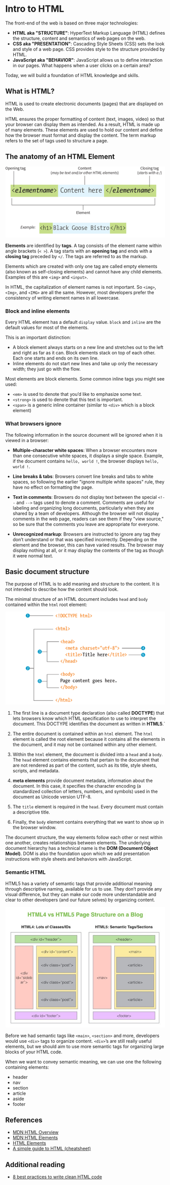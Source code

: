 # Intro to HTML

The front-end of the web is based on three major technologies:

- **HTML aka "STRUCTURE"**: HyperText Markup Language (HTML) defines the structure, content and semantics of web pages on the web.
- **CSS aka "PRESENTATION"**: Cascading Style Sheets (CSS) sets the look and style of a web page. CSS provides style to the structure provided by HTML.
- **JavaScript aka "BEHAVIOR"**: JavaScript allows us to define interaction in our pages. What happens when a user clicks on a certain area?

Today, we will build a foundation of HTML knowledge and skills.

## What is HTML?

HTML is used to create electronic documents (pages) that are displayed on the Web.

HTML ensures the proper formatting of content (text, images, video) so that your browser can display them as intended. As a result, HTML is made up of many elements. These elements are used to hold our content and define how the browser must format and display the content. The term markup refers to the set of tags used to structure a page.

## The anatomy of an HTML Element

![](../images/html_element.png)

**Elements** are identified by **tags**. A tag consists of the element name within angle brackets (`< >`). A tag starts with an **opening tag** and ends with a **closing tag** preceded by `</`. The tags are referred to as the markup.

Elements which are created with only one tag are called empty elements (also known as self-closing elements) and cannot have any child elements. Examples of this are `<img>` and `<input>`.

In HTML, the capitalization of element names is not important. So `<img>`, `<Img>`, and `<IMG>` are all the same. However, most developers prefer the consistency of writing element names in all lowercase.

### Block and inline elements

Every HTML element has a default `display` value. `block` and `inline` are the default values for most of the elements.

This is an important distinction:

- A block element always starts on a new line and stretches out to the left and right as far as it can. Block elements stack on top of each other. Each one starts and ends on its own line.
- Inline elements do not start new lines and take up only the necessary width; they just go with the flow.

Most elements are block elements. Some common inline tags you might see used:

- `<em>` is used to denote that you’d like to emphasize some text.
- `<strong>` is used to denote that this text is important.
- `<span>` is a generic inline container (similar to `<div>` which is a block element)

### What browsers ignore

The following information in the source document will be ignored when it is viewed in a browser:

- **Multiple-character white spaces**: When a browser encounters more than one consecutive white spaces, it displays a single space.
  Example, if the document contains `hello, world !`, the browser displays `hello, world !`.

- **Line breaks & tabs**:
  Browsers convert line breaks and tabs to white spaces, so following the earlier "ignore multiple white spaces" rule, they have no effect on formatting the page.

- **Text in comments**:
  Browsers do not display text between the special `<!--` and `-->` tags used to denote a comment. Comments are useful for labeling and organizing long documents, particularly when they are shared by a team of developers. Although the browser will not display comments in the web page, readers can see them if they "view source," so be sure that the comments you leave are appropriate for everyone.

- **Unrecognized markup**:
  Browsers are instructed to ignore any tag they don’t understand or that was specified incorrectly. Depending on the element and the browser, this can have varied results. The browser may display nothing at all, or it may display the contents of the tag as though it were normal text.

## Basic document structure

The purpose of HTML is to add meaning and structure to the content. It is not intended to describe how the content should look.

The minimal structure of an HTML document includes `head` and `body` contained within the `html` root element:

![](../images/html_structure.png)

1. The first line is a document type declaration (also called **DOCTYPE**) that lets browsers know which HTML specification to use to interpret the document. This DOCTYPE identifies the document as written in **HTML5**.`

2. The entire document is contained within an `html` element. The `html` element is called the root element because it contains all the elements in the document, and it may not be contained within any other element.

3. Within the `html` element, the document is divided into a `head` and a `body`. The `head` element contains elements that pertain to the document that are not rendered as part of the content, such as its title, style sheets, scripts, and metadata.

4. **meta elements** provide document metadata, information about the document. In this case, it specifies the character encoding (a standardized collection of letters, numbers, and symbols) used in the document as Unicode version UTF-8.

5. The `title` element is required in the `head`. Every document must contain a descriptive title.

6. Finally, the `body` element contains everything that we want to show up in the browser window.

The document structure, the way elements follow each other or nest within one another, creates relationships between elements. The underlying document hierarchy has a technical name is the **DOM (Document Object Model)**. DOM is also the foundation upon which we add presentation instructions with style sheets and behaviors with JavaScript.

### Semantic HTML

HTML5 has a variety of semantic tags that provide additional meaning through descriptive naming, available for us to use. They don’t provide any visual difference, but they can make our code more understandable and clear to other developers (and our future selves) by organizing content.

![](../images/html_semantic.png)

Before we had semantic tags like `<main>`, `<section>` and more, developers would use `<div>` tags to organize content. `<div>`’s are still really useful elements, but we should aim to use more semantic tags for organizing large blocks of your HTML code.

When we want to convey semantic meaning, we can use one the following containing elements:

- header
- nav
- section
- article
- aside
- footer

## References

- [MDN HTML Overview](https://developer.mozilla.org/en-US/docs/Web/HTML)
- [MDN HTML Elements](https://developer.mozilla.org/en-US/docs/Web/HTML/Element)
- [HTML Elements](https://htmlreference.io/)
- [A simple guide to HTML (cheatsheet)](http://www.simplehtmlguide.com/cheatsheet.php)

## Additional reading

- [8 best practices to write clean HTML code](https://medium.com/@sergimarquez/8-best-practices-to-write-clean-html-code-1cd407e2a7ec)

